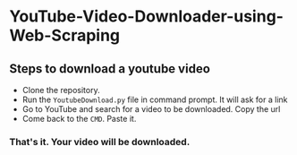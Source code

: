 # YouTube-Video-Downloader-using-Web-Scraping
## Steps to download a youtube video
- Clone the repository.
- Run the ```YoutubeDownload.py``` file in command prompt. It will ask for a link
- Go to YouTube and search for a video to be downloaded. Copy the url
- Come back to the ```CMD```. Paste it. 
### That's it. Your video will be downloaded. 
